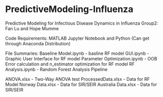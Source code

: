 # PredictiveModeling-Influenza
Predictive Modeling for Infectious Disease Dynamics in Influenza
Group2: Fan Lu and Hope Mumme

Code Requirements:
MATLAB
Jupyter Notebook and Python (Can get through Anaconda Distribution)

File Summaries:
Baseline Model.ipynb - basline RF model
GUI.ipynb - Graphic User Interface for RF model
Parameter Optimization.ipynb - OOB Error calculation and n_estimator optimization for RF model
RF Analysis.ipynb - Random Forest Analysis Pipeline

ANOVA.xlsx - Two-Way ANOVA test
ProcessedData.xlsx - Data for RF Model
Norway Data.xlsx - Data for SIR/SEIR
Australia Data.xlsx - Data for SIR/SEIR
